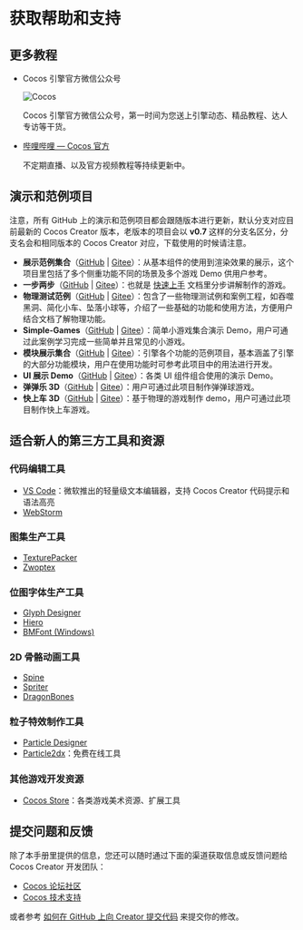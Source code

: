 # 获取帮助和支持

## 更多教程

- Cocos 引擎官方微信公众号

  ![Cocos](support/cocos.jpg)

  Cocos 引擎官方微信公众号，第一时间为您送上引擎动态、精品教程、达人专访等干货。

- [哔哩哔哩 — Cocos 官方](https://space.bilibili.com/491120849/dynamic)

  不定期直播、以及官方视频教程等持续更新中。

## 演示和范例项目

注意，所有 GitHub 上的演示和范例项目都会跟随版本进行更新，默认分支对应目前最新的 Cocos Creator 版本，老版本的项目会以 **v0.7** 这样的分支名区分，分支名会和相同版本的 Cocos Creator 对应，下载使用的时候请注意。

- **展示范例集合**（[GitHub](https://github.com/cocos-creator/example-3d) | [Gitee](https://gitee.com/mirrors_cocos-creator/example-3d)）：从基本组件的使用到渲染效果的展示，这个项目里包括了多个侧重功能不同的场景及多个游戏 Demo 供用户参考。
- **一步两步**（[GitHub](https://github.com/cocos-creator/tutorial-mind-your-step-3d) | [Gitee](https://gitee.com/mirrors_cocos-creator/tutorial-mind-your-step-3d)）：也就是 [快速上手](../getting-started/first-game/index.md) 文档里分步讲解制作的游戏。
- **物理测试范例**（[GitHub](https://github.com/cocos-creator/example-3d/tree/v3.5/physics-3d) | [Gitee](https://gitee.com/mirrors_cocos-creator/example-3d/tree/v3.5/physics-3d)）：包含了一些物理测试例和案例工程，如吞噬黑洞、简化小车、坠落小球等，介绍了一些基础的功能和使用方法，方便用户结合文档了解物理功能。
- **Simple-Games**（[GitHub](https://github.com/cocos-creator/example-3d/tree/v3.5/simple-games) | [Gitee](https://gitee.com/mirrors_cocos-creator/example-3d/tree/v3.5/simple-games)）：简单小游戏集合演示 Demo，用户可通过此案例学习完成一些简单并且常见的小游戏。
- **模块展示集合**（[GitHub](https://github.com/cocos/cocos-test-projects) | [Gitee](https://gitee.com/mirrors_cocos-creator/test-cases-3d)）：引擎各个功能的范例项目，基本涵盖了引擎的大部分功能模块，用户在使用功能时可参考此项目中的用法进行开发。
- **UI 展示 Demo**（[GitHub](https://github.com/cocos/cocos-example-ui/) | [Gitee](https://gitee.com/mirrors_cocos-creator/demo-ui/)）：各类 UI 组件组合使用的演示 Demo。
- **弹弹乐 3D**（[GitHub](https://github.com/cocos/cocos-example-ball) | [Gitee](https://gitee.com/mirrors_cocos-creator/demo-ball)）：用户可通过此项目制作弹弹球游戏。
- **快上车 3D**（[GitHub](https://github.com/cocos/cocos-tutorial-taxi-game) | [Gitee](https://gitee.com/mirrors_cocos-creator/tutorial-taxi-game)）：基于物理的游戏制作 demo，用户可通过此项目制作快上车游戏。

## 适合新人的第三方工具和资源

### 代码编辑工具

- [VS Code](https://code.visualstudio.com/)：微软推出的轻量级文本编辑器，支持 Cocos Creator 代码提示和语法高亮
- [WebStorm](https://www.jetbrains.com/webstorm/)

### 图集生产工具

- [TexturePacker](https://www.codeandweb.com/texturepacker)
- [Zwoptex](https://zwopple.com/zwoptex/)

### 位图字体生产工具

- [Glyph Designer](https://71squared.com/glyphdesigner)
- [Hiero](https://github.com/libgdx/libgdx/wiki/Hiero)
- [BMFont (Windows)](http://www.angelcode.com/products/bmfont/)

### 2D 骨骼动画工具

- [Spine](http://esotericsoftware.com)
- [Spriter](http://brashmonkey.com/)
- [DragonBones](http://dragonbones.github.io/)

### 粒子特效制作工具

- [Particle Designer](http://particledesigner.71squared.com/)
- [Particle2dx](http://www.effecthub.com/particle2dx)：免费在线工具

### 其他游戏开发资源

- [Cocos Store](http://store.cocos.com/)：各类游戏美术资源、扩展工具

## 提交问题和反馈

除了本手册里提供的信息，您还可以随时通过下面的渠道获取信息或反馈问题给 Cocos Creator 开发团队：

<!-- QQ群：738190852，539131539，577848332（已满），548341746（已满），428196107（已满），246239860 (已满) -->
- [Cocos 论坛社区](https://forum.cocos.org/c/58)
- [Cocos 技术支持](https://www.cocos.com/support)

或者参考 [如何在 GitHub 上向 Creator 提交代码](../submit-pr/submit-pr.md) 来提交你的修改。
